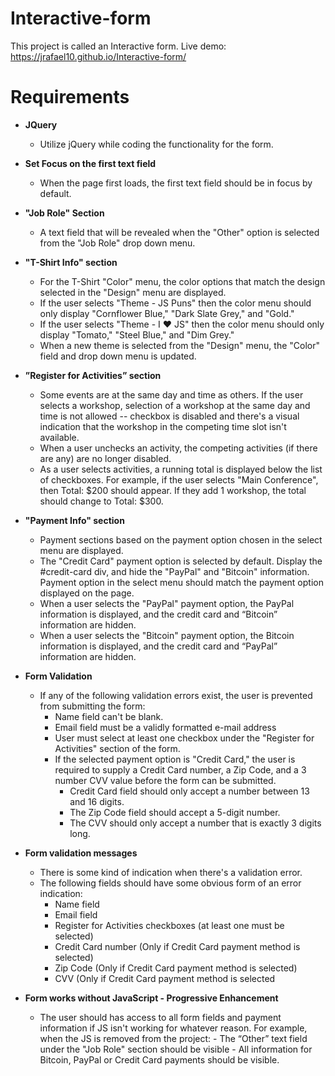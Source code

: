 # Interactive-form

This project is called an Interactive form. 
Live demo: https://jrafael10.github.io/Interactive-form/

#  Requirements 
- <strong>JQuery</strong>
    - Utilize jQuery while coding the functionality for the form.
    
- <strong>Set Focus on the first text field</strong>
    * When the page first loads, the first text field should be in focus by default.
    
- <strong>"Job Role" Section</strong>
    * A text field that will be revealed when the "Other" option is selected from the "Job    Role" drop down menu. 
    
- <strong>"T-Shirt Info" section</strong>
    * For the T-Shirt "Color" menu, the color options that match the design selected in the "Design" menu are displayed.
    * If the user selects "Theme - JS Puns" then the color menu should only display "Cornflower Blue," "Dark Slate Grey," and "Gold."
    * If the user selects "Theme - I ♥ JS" then the color menu should only display "Tomato," "Steel Blue," and "Dim Grey."
    * When a new theme is selected from the "Design" menu, the "Color" field and drop down menu is updated.

- <strong>”Register for Activities” section</strong>
  * Some events are at the same day and time as others. 
  If the user selects a workshop,  selection of a workshop at the same day and time is not allowed -- checkbox is disabled and  there's a visual indication that the workshop in the competing time slot isn't available.
  * When a user unchecks an activity, the competing activities (if there are any) are no longer disabled.
  * As a user selects activities, a running total is displayed below the list of checkboxes.
  For example, if the user selects "Main Conference", then Total: $200 should appear. If they add 1 workshop, the total should change to Total: $300.

- <strong>"Payment Info" section</strong>
  * Payment sections based on the payment option chosen in the select menu are displayed.
  * The "Credit Card" payment option is selected by default. Display the #credit-card div, and hide the "PayPal" and "Bitcoin" information. Payment option in the select menu should match the payment option displayed on the page.
  * When a user selects the "PayPal" payment option, the PayPal information is displayed, and the credit card and “Bitcoin” information are hidden.
  * When a user selects the "Bitcoin" payment option, the Bitcoin information is displayed, and the credit card and “PayPal” information are hidden.

- <strong>Form Validation</strong>
    * If any of the following validation errors exist, the user is prevented from submitting the form:
        - Name field can't be blank.
        - Email field must be a validly formatted e-mail address
        - User must select at least one checkbox under the "Register for Activities" section                of the form.
        - If the selected payment option is "Credit Card,"  the user is required to supply a Credit Card number, a Zip Code, and a 3 number CVV value before the form can be submitted.
            - Credit Card field should only accept a number between 13 and 16 digits.
            - The Zip Code field should accept a 5-digit number.
            - The CVV should only accept a number that is exactly 3 digits long.

- <strong>Form validation messages</strong>
    *   There is some kind of indication when there's a validation error. 
    *   The following fields should have some obvious form of an error indication:
           -  Name field
           -  Email field
           -  Register for Activities checkboxes (at least one must be selected)
           -  Credit Card number (Only if Credit Card payment method is selected)
           -  Zip Code (Only if Credit Card payment method is selected)
           -  CVV (Only if Credit Card payment method is selected
           
-  <strong>Form works without JavaScript - Progressive Enhancement</strong>
    *  The user should has access to all form fields and payment information if JS isn't working for whatever reason. For example, when the JS is removed from the project:
           - The “Other” text field under the "Job Role" section should be visible
           - All information for Bitcoin, PayPal or Credit Card payments should be visible.




